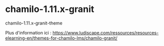 # chamilo-1.11.x-granit
chamilo-1.11.x-granit-theme

Plus d'information ici : https://www.ludiscape.com/ressources/resources-elearning-en/themes-for-chamilo-lms/chamilo-granit/
